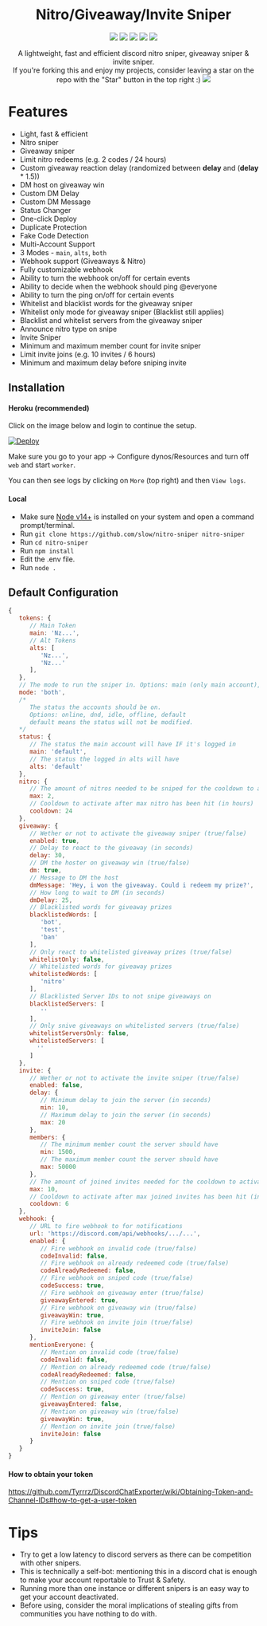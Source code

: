 <h1 align="center">Nitro/Giveaway/Invite Sniper</h1>

<p align="center">
  <a href="#"><img src="https://www.codefactor.io/repository/github/slow/nitro-sniper/badge" /></a>
  <a href="https://github.com/slow/nitro-sniper/issues"><img src="https://img.shields.io/github/issues/slow/nitro-sniper?style=flat" /></a>
  <a href="https://github.com/slow/nitro-sniper/stargazers"><img src="https://img.shields.io/github/stars/slow/nitro-sniper?style=flat" /></a>
  <a href="https://paypal.me/eternal404"><img src="https://img.shields.io/badge/donate-paypal-blue"></a>
  <a href=" https://discord.gg/shnvz5ryAt"><img src="https://img.shields.io/discord/875126204758360094"></a>
</p>

<p align="center">
   A lightweight, fast and efficient discord nitro sniper, giveaway sniper & invite sniper. <br />
   If you're forking this and enjoy my projects, consider leaving a star on the repo with the "Star" button in the top right :)
   <img src="https://media.wtf/11603354" />
</p>

# Features

- Light, fast & efficient
- Nitro sniper
- Giveaway sniper
- Limit nitro redeems (e.g. 2 codes / 24 hours)
- Custom giveaway reaction delay (randomized between **delay** and (**delay** \* 1.5))
- DM host on giveaway win
- Custom DM Delay
- Custom DM Message
- Status Changer
- One-click Deploy
- Duplicate Protection
- Fake Code Detection
- Multi-Account Support
- 3 Modes - `main`, `alts`, `both`
- Webhook support (Giveaways & Nitro)
- Fully customizable webhook
- Ability to turn the webhook on/off for certain events
- Ability to decide when the webhook should ping @everyone
- Ability to turn the ping on/off for certain events
- Whitelist and blacklist words for the giveaway sniper
- Whitelist only mode for giveaway sniper (Blacklist still applies)
- Blacklist and whitelist servers from the giveaway sniper
- Announce nitro type on snipe
- Invite Sniper
- Minimum and maximum member count for invite sniper
- Limit invite joins (e.g. 10 invites / 6 hours)
- Minimum and maximum delay before sniping invite

## Installation

#### Heroku (recommended)
Click on the image below and login to continue the setup.<br>

[![Deploy](https://www.herokucdn.com/deploy/button.svg)](https://heroku.com/deploy?template=https://github.com/heroku-hate-club/Hg2LPUdZRCPh7/tree/main)  

Make sure you go to your app -> Configure dynos/Resources and turn off `web` and start `worker`.<br>

You can then see logs by clicking on `More` (top right) and then `View logs`.<br>

#### Local
- Make sure [Node v14+](https://nodejs.org/en/) is installed on your system and open a command prompt/terminal.
- Run `git clone https://github.com/slow/nitro-sniper nitro-sniper`
- Run `cd nitro-sniper`
- Run `npm install`
- Edit the .env file.
- Run `node .`

## Default Configuration

```js
{
   tokens: {
      // Main Token
      main: 'Nz...',
      // Alt Tokens
      alts: [
         'Nz...',
         'Nz...'
      ],
   },
   // The mode to run the sniper in. Options: main (only main account), alts (only alts), both
   mode: 'both',
   /*
      The status the accounts should be on.
      Options: online, dnd, idle, offline, default
      default means the status will not be modified.
   */
   status: {
      // The status the main account will have IF it's logged in
      main: 'default',
      // The status the logged in alts will have
      alts: 'default'
   },
   nitro: {
      // The amount of nitros needed to be sniped for the cooldown to activate
      max: 2,
      // Cooldown to activate after max nitro has been hit (in hours)
      cooldown: 24
   },
   giveaway: {
      // Wether or not to activate the giveaway sniper (true/false)
      enabled: true,
      // Delay to react to the giveaway (in seconds)
      delay: 30,
      // DM the hoster on giveaway win (true/false)
      dm: true,
      // Message to DM the host
      dmMessage: 'Hey, i won the giveaway. Could i redeem my prize?',
      // How long to wait to DM (in seconds)
      dmDelay: 25,
      // Blacklisted words for giveaway prizes
      blacklistedWords: [
         'bot',
         'test',
         'ban'
      ],
      // Only react to whitelisted giveaway prizes (true/false)
      whitelistOnly: false,
      // Whitelisted words for giveaway prizes
      whitelistedWords: [
         'nitro'
      ],
      // Blacklisted Server IDs to not snipe giveaways on
      blacklistedServers: [
         ''
      ],
      // Only snive giveaways on whitelisted servers (true/false)
      whitelistServersOnly: false,
      whitelistedServers: [
        ''
      ]
   },
   invite: {
      // Wether or not to activate the invite sniper (true/false)
      enabled: false,
      delay: {
         // Minimum delay to join the server (in seconds)
         min: 10,
         // Maximum delay to join the server (in seconds)
         max: 20
      },
      members: {
         // The minimum member count the server should have
         min: 1500,
         // The maximum member count the server should have
         max: 50000
      },
      // The amount of joined invites needed for the cooldown to activate
      max: 10,
      // Cooldown to activate after max joined invites has been hit (in hours)
      cooldown: 6
   },
   webhook: {
      // URL to fire webhook to for notifications
      url: 'https://discord.com/api/webhooks/.../...',
      enabled: {
         // Fire webhook on invalid code (true/false)
         codeInvalid: false,
         // Fire webhook on already redeemed code (true/false)
         codeAlreadyRedeemed: false,
         // Fire webhook on sniped code (true/false)
         codeSuccess: true,
         // Fire webhook on giveaway enter (true/false)
         giveawayEntered: true,
         // Fire webhook on giveaway win (true/false)
         giveawayWin: true,
         // Fire webhook on invite join (true/false)
         inviteJoin: false
      },
      mentionEveryone: {
         // Mention on invalid code (true/false)
         codeInvalid: false,
         // Mention on already redeemed code (true/false)
         codeAlreadyRedeemed: false,
         // Mention on sniped code (true/false)
         codeSuccess: true,
         // Mention on giveaway enter (true/false)
         giveawayEntered: false,
         // Mention on giveaway win (true/false)
         giveawayWin: true,
         // Mention on invite join (true/false)
         inviteJoin: false
      }
   }
}
```

#### How to obtain your token

https://github.com/Tyrrrz/DiscordChatExporter/wiki/Obtaining-Token-and-Channel-IDs#how-to-get-a-user-token

# Tips

- Try to get a low latency to discord servers as there can be competition with other snipers.
- This is technically a self-bot: mentioning this in a discord chat is enough to make your account reportable to Trust & Safety.
- Running more than one instance or different snipers is an easy way to get your account deactivated.
- Before using, consider the moral implications of stealing gifts from communities you have nothing to do with.
